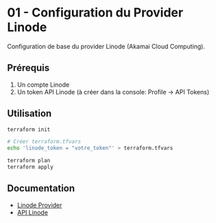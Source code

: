 # 01 - Configuration du Provider Linode

Configuration de base du provider Linode (Akamai Cloud Computing).

## Prérequis

1. Un compte Linode
2. Un token API Linode (à créer dans la console: Profile → API Tokens)

## Utilisation

```bash
terraform init

# Créer terraform.tfvars
echo 'linode_token = "votre_token"' > terraform.tfvars

terraform plan
terraform apply
```

## Documentation

- [Linode Provider](https://registry.terraform.io/providers/linode/linode/latest/docs)
- [API Linode](https://www.linode.com/docs/api/)
